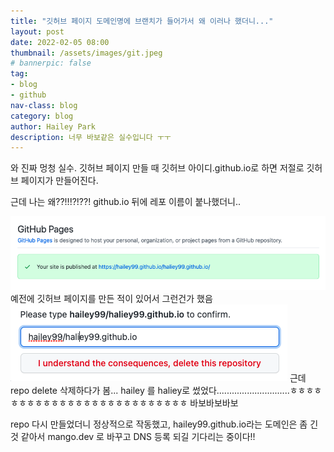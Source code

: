 ```yaml
---
title: "깃허브 페이지 도메인명에 브랜치가 들어가서 왜 이러나 했더니..."
layout: post
date: 2022-02-05 08:00
thumbnail: /assets/images/git.jpeg
# bannerpic: false
tag:
- blog
- github
nav-class: blog
category: blog
author: Hailey Park
description: 너무 바보같은 실수입니다 ㅜㅜ 
---
```


와 진짜 멍청 실수. 
깃허브 페이지 만들 때 깃허브 아이디.github.io로 하면 저절로 깃허브 페이지가 만들어진다. 

근데 나는 왜??!!!?!??! github.io 뒤에 레포 이름이 붙나했더니..

![](/assets/images/gh1.png)
예전에 깃허브 페이지를 만든 적이 있어서 그런건가 했음
![](/assets/images/gh2.png)
근데 repo delete 삭제하다가 봄... hailey 를 haliey로 썼었다.............................ㅎㅎㅎㅎㅎㅎㅎㅎㅎㅎㅎㅎㅎㅎㅎㅎㅎㅎㅎㅎㅎㅎㅎㅎㅎㅎ
바보바보바보

repo 다시 만들었더니 정상적으로 작동했고, hailey99.github.io라는 도메인은 좀 긴 것 같아서 mango.dev 로 바꾸고 DNS 등록 되길 기다리는 중이다!!
